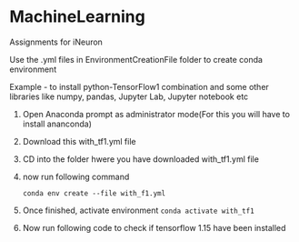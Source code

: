 # MachineLearning
Assignments for iNeuron



Use the .yml files in EnvironmentCreationFile folder to create conda environment

Example - to install python-TensorFlow1 combination and some other libraries like numpy, pandas, Jupyter Lab, Jupyter notebook etc

1. Open Anaconda prompt as administrator mode(For this you will have to install ananconda)
2. Download this with_tf1.yml file
3. CD into the folder hwere you have downloaded with_tf1.yml file
4. now run following command
    
    `conda env create --file with_f1.yml`
    
5. Once finished, activate environment
    `conda activate with_tf1`
    
6. Now run following code to check if tensorflow 1.15 have been installed


